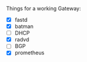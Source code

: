 Things for a working Gateway:

- [x] fastd
- [x] batman
- [ ] DHCP
- [x] radvd
- [ ] BGP
- [x] prometheus
